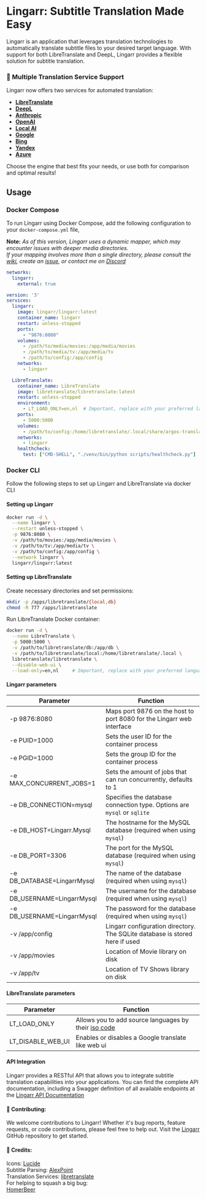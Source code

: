 ﻿# Lingarr: Subtitle Translation Made Easy

Lingarr is an application that leverages translation technologies to automatically translate subtitle files to your desired target language. 
With support for both LibreTranslate and DeepL, Lingarr provides a flexible solution for subtitle translation.

### 🌟 Multiple Translation Service Support
Lingarr now offers two services for automated translation:

- **[LibreTranslate](https://libretranslate.com)** 
- **[DeepL](https://www.deepl.com/)**
- **[Anthropic](https://www.anthropic.com/)**
- **[OpenAI](https://openai.com/)**
- **[Local AI](https://localai.io/)** 
- **[Google](https://translate.google.com/)** 
- **[Bing](https://www.bing.com/translator)**
- **[Yandex](https://translate.yandex.com/)**
- **[Azure](https://www.microsoft.com/en-us/translator/business/translator-api/)**

Choose the engine that best fits your needs, or use both for comparison and optimal results!

## Usage

### Docker Compose
To run Lingarr using Docker Compose, add the following configuration to your `docker-compose.yml` file,

**Note:** _As of this version, Lingarr uses a dynamic mapper, which may encounter issues with deeper media directories.   
If your mapping involves more than a single directory, please consult the [wiki](https://github.com/lingarr-translate/lingarr/wiki), create an [issue](https://github.com/lingarr-translate/lingarr/issues), or contact me on [Discord](https://discord.gg/MR8epCKt)_
  

```yaml
networks:
  lingarr:
    external: true

version: '3'
services:
  lingarr:
    image: lingarr/lingarr:latest
    container_name: lingarr
    restart: unless-stopped
    ports:
      - "9876:8080"
    volumes:
      - /path/to/media/movies:/app/media/movies
      - /path/to/media/tv:/app/media/tv
      - /path/to/config:/app/config
    networks:
      - lingarr

  LibreTranslate:
    container_name: LibreTranslate
    image: libretranslate/libretranslate:latest
    restart: unless-stopped
    environment:
      - LT_LOAD_ONLY=en,nl  # Important, replace with your preferred languages
    ports:
      - 5000:5000
    volumes:
      - /path/to/config:/home/libretranslate/.local/share/argos-translate
    networks:
      - lingarr
    healthcheck:
      test: ["CMD-SHELL", "./venv/bin/python scripts/healthcheck.py"]
```

### Docker CLI

Follow the following steps to set up Lingarr and LibreTranslate via docker CLI

#### Setting up Lingarr
```bash
docker run -d \
  --name lingarr \
  --restart unless-stopped \
  -p 9876:8080 \
  -v /path/to/movies:/app/media/movies \
  -v /path/to/tv:/app/media/tv \
  -v /path/to/config:/app/config \
  --network lingarr \
  lingarr/lingarr:latest
```

#### Setting up LibreTranslate

Create necessary directories and set permissions:
```bash
mkdir -p /apps/libretranslate/{local,db}
chmod -R 777 /apps/libretranslate
```
Run LibreTranslate Docker container:
```bash
docker run -d \
  --name LibreTranslate \
  -p 5000:5000 \
  -v /path/to/libretranslate/db:/app/db \
  -v /path/to/libretranslate/local:/home/libretranslate/.local \
  libretranslate/libretranslate \
  --disable-web-ui \
  --load-only=en,nl     # Important, replace with your preferred languages
```

#### Lingarr parameters
| Parameter                   | Function                                                                                      |
|-----------------------------|-----------------------------------------------------------------------------------------------|
| -p 9876:8080                | Maps port 9876 on the host to port 8080 for the Lingarr web interface                         |
| -e PUID=1000                | Sets the user ID for the container process                                                    |
| -e PGID=1000                | Sets the group ID for the container process                                                   |
| -e MAX_CONCURRENT_JOBS=1    | Sets the amount of jobs that can run concurrently, defaults to 1                              |
| -e DB_CONNECTION=mysql      | Specifies the database connection type. Options are `mysql` or `sqlite`                       |
| -e DB_HOST=Lingarr.Mysql    | The hostname for the MySQL database (required when using `mysql`)                             |
| -e DB_PORT=3306             | The port for the MySQL database (required when using `mysql`)                                 |
| -e DB_DATABASE=LingarrMysql | The name of the database (required when using `mysql`)                                        |
| -e DB_USERNAME=LingarrMysql | The username for the database (required when using `mysql`)                                   |
| -e DB_USERNAME=LingarrMysql | The password for the database (required when using `mysql`)                                   |
| -v /app/config              | Lingarr configuration directory. The SQLite database is stored here if used                   |
| -v /app/movies              | Location of Movie library on disk                                                             |
| -v /app/tv                  | Location of TV Shows library on disk                                                          |

#### LibreTranslate parameters
| Parameter                   | Function                                                                                      |
|-----------------------------|-----------------------------------------------------------------------------------------------|
| LT_LOAD_ONLY                | Allows you to add source languages by their [iso code](https://libretranslate.com/languages)  |
| LT_DISABLE_WEB_UI           | Enables or disables a Google translate like web ui                                            |

#### API Integration
Lingarr provides a RESTful API that allows you to integrate subtitle translation capabilities into your applications. You can find the complete API documentation, including a Swagger definition of all available endpoints at the 
[Lingarr API Documentation](https://lingarr.com/docs/api/)

#### 🤝 Contributing:
We welcome contributions to Lingarr! Whether it's bug reports, 
feature requests, or code contributions, please feel free to help out. Visit the [Lingarr](https://github.com/lingarr-translate/lingarr) GitHub repository to get started.

#### 🙏 Credits:
Icons: [Lucide](https://lucide.dev/icons)  
Subtitle Parsing: [AlexPoint](https://github.com/AlexPoint/SubtitlesParser)    
Translation Services: [libretranslate](https://libretranslate.com)  
For helping to squash a big bug:  
[HomerBeer](https://github.com/HomerBeer)  
